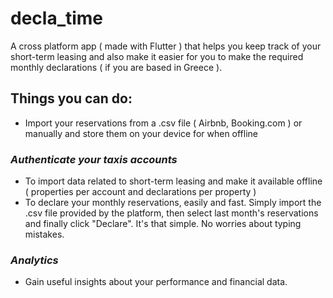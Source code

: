 # decla_time

A cross platform app ( made with Flutter ) that helps you keep track of your short-term leasing and also make it easier for you to make the required monthly declarations ( if you are based in Greece ).

## Things you can do:
+ Import your reservations from a .csv file ( Airbnb, Booking.com ) or manually and store them on your device for when offline
### _Authenticate your taxis accounts_
+ To import data related to short-term leasing and make it available offline ( properties per account and declarations per property )
+ To declare your monthly reservations, easily and fast. Simply import the .csv file provided by the platform, then select last month's reservations and finally click "Declare". It's that simple. No worries about typing mistakes.
### _Analytics_ 
+ Gain useful insights about your performance and financial data.
